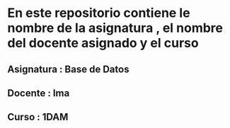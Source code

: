 # En este repositorio contiene le nombre de la asignatura , el nombre del docente asignado y el curso

## Asignatura : Base de Datos

## Docente : Ima

## Curso : 1DAM
